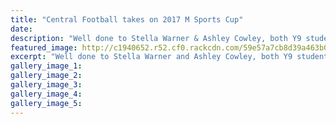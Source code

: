 ```yaml
---
title: "Central Football takes on 2017 M Sports Cup"
date: 
description: "Well done to Stella Warner & Ashley Cowley, both Y9 students at WHS, who have just come back from Sydney playing in the Central Football Federation..."
featured_image: http://c1940652.r52.cf0.rackcdn.com/59e57a7cb8d39a463b000396/Stella-Warner--Ashley-Cowie-Y9-Central-Football-Fed-Team-to-Sydney-July-2017.jpg
excerpt: "Well done to Stella Warner and Ashley Cowley, both Y9 students at WHS, who have just come back from Sydney playing in the Central Football Federation Team."
gallery_image_1: 
gallery_image_2: 
gallery_image_3: 
gallery_image_4: 
gallery_image_5: 
---
```

